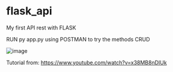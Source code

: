 # flask_api

My first API rest with FLASK

RUN py app.py
using POSTMAN to try the methods CRUD

![image](https://github.com/Msabalza730/flask_api/assets/55921624/a675c437-6290-484c-9a07-5298f72584c5)


Tutorial from: 
https://www.youtube.com/watch?v=x38MB8nDIUk
